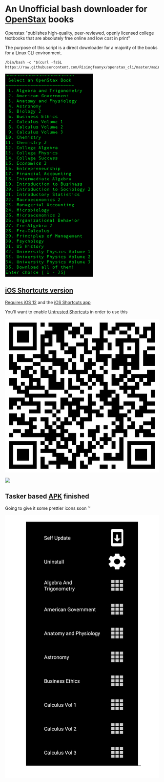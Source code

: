 <h1>
An Unofficial bash downloader for <a href="https://openstax.org/about" target="_blank">OpenStax</a> books
</h1>

Openstax "publishes high-quality, peer-reviewed, openly licensed college textbooks that are absolutely free online and low cost in print"

The purpose of this script is a direct downloader for a majority of the books for a Linux CLI environment.

```
/bin/bash -c "$(curl -fsSL https://raw.githubusercontent.com/Risingfeanyx/openstax_cli/master/main.sh)" 
```
<img src="image.png">


<h2>
<a href="https://www.icloud.com/shortcuts/9b6d584ff02d41768726429a8ed1e1bb">iOS Shortcuts version</a>
</h2>
<a href="https://support.apple.com/en-us/HT208309">Requires iOS 12</a> and the <a href="https://apps.apple.com/us/app/shortcuts/id915249334">iOS Shortcuts app</a>

You'll want to enable <a href="https://support.apple.com/en-us/HT210628">Untrusted Shortcuts</a> in order to use this

![](QR_OpenStax_Shortcut_ios.png)
  
![](foo.gif)


<h2>
Tasker based <a href="https://github.com/Risingfeanyx/Openstax-Browser/raw/master/OpenStax_Downloader.apk" target="_blank">APK</a> finished</h2>
Going to give it some prettier icons soon ™

![](Android_Menu.png)
